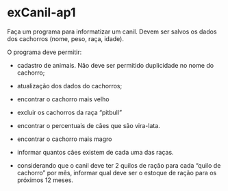 # exCanil-ap1

 Faça um programa para informatizar um canil. Devem ser salvos os dados dos cachorros (nome, peso, raça, idade).

O programa deve permitir:

- cadastro de animais. Não deve ser permitido duplicidade no nome do cachorro;

- atualização dos dados do cachorros;

- encontrar o cachorro mais velho

- excluir os cachorros da raça “pitbull”

- encontrar o percentuais de cães que são vira-lata.

- encontrar o cachorro mais magro

- informar quantos cães existem de cada uma das raças.

 - considerando que o canil deve ter 2 quilos de ração para cada “quilo de cachorro” por mês, informar qual deve ser o estoque de ração para os próximos 12 meses.
